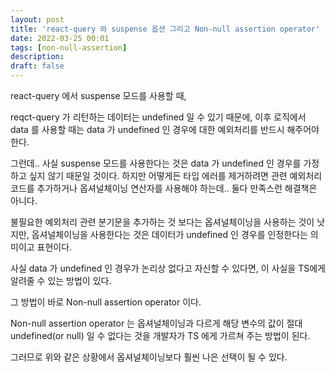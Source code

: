 ```yaml
---
layout: post
title: 'react-query 와 suspense 옵션 그리고 Non-null assertion operator'
date: 2022-03-25 00:01
tags: [non-null-assertion]
description: 
draft: false
---
```


react-query 에서 suspense 모드를 사용할 때,

reqct-query 가 리턴하는 데이터는 undefined 일 수 있기 때문에, 이후 로직에서 data 를 사용할 때는 data 가 undefined 인 경우에 대한 예외처리를 반드시 해주어야 한다.

그런데.. 사실 suspense 모드를 사용한다는 것은 data 가 undefined 인 경우를 가정하고 싶지 않기 때문일 것이다. 하지만 어떻게든 타입 에러를 제거하려면 관련 예외처리 코드를 추가하거나 옵셔널체이닝 연산자를 사용해야 하는데.. 둘다 만족스런 해결책은 아니다.

불필요한 예외처리 관련 분기문을 추가하는 것 보다는 옵셔널체이닝을 사용하는 것이 낫지만, 옵셔널체이닝을 사용한다는 것은 데이터가 undefined 인 경우를 인정한다는 의미이고 표현이다.

사실 data 가 undefined 인 경우가 논리상 없다고 자신할 수 있다면, 이 사실을 TS에게 알려줄 수 있는 방법이 있다.

그 방법이 바로 Non-null assertion operator 이다.

Non-null assertion operator 는 옵셔널체이닝과 다르게 해당 변수의 값이 절대 undefined(or null) 일 수 없다는 것을 개발자가 TS 에게 가르쳐 주는 방법이 된다.

그러므로 위와 같은 상황에서 옵셔널체이닝보다 훨씬 나은 선택이 될 수 있다.


